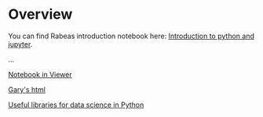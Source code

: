 # Overview

You can find Rabeas introduction notebook here: [Introduction to python and jupyter](http://nbviewer.jupyter.org/github/scholich/jupyter-introduction/blob/master/Python_introduction.ipynb).

...

[Notebook in Viewer](http://nbviewer.jupyter.org/github/scholich/jupyter-introduction/blob/master/jupyter_introduction.ipynb)


[Gary's html](https://htmlpreview.github.io/?https://github.com/scholich/jupyter-introduction/blob/master/class_meta_principles.html)

[Useful libraries for data science in Python](https://github.com/rasbt/pattern_classification/blob/master/resources/python_data_libraries.md)
